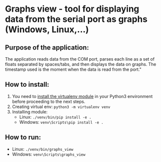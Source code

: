 # Graphs view - tool for displaying data from the serial port as graphs (Windows, Linux,...)

## Purpose of the application:

The application reads data from the COM port, parses each line as a set of floats separated by spaces/tabs, 
and then displays the data on graphs.
The timestamp used is the moment when the data is read from the port."

## How to install:
1. You need to [install the virtualenv module](https://virtualenv.pypa.io/en/latest/installation.html) in your Python3 environment before proceeding to the next steps.
2. Creating virtual env: `python3 -m virtualenv venv`
3. Installing module:
    * Linux: `./venv/bin/pip install -e .`
    * Windows: `venv\Scripts\pip install -e .`

## How to run:
* Linux: `./venv/bin/graphs_view`
* Windows: `venv\Scripts\graphs_view`
